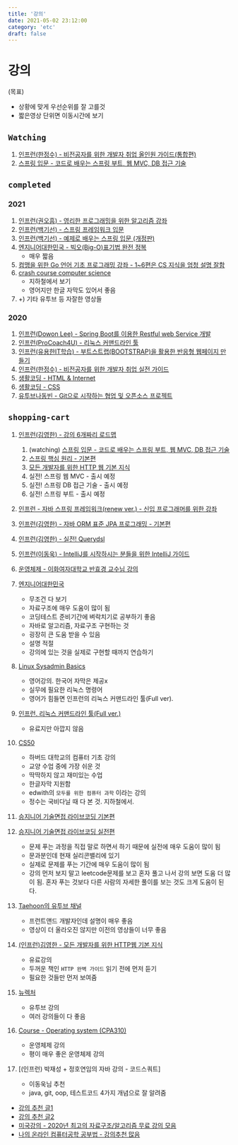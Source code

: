 ```yaml
---
title: '강의'
date: 2021-05-02 23:12:00
category: 'etc'
draft: false
---
```


# 강의

(목표)

- 상황에 맞게 우선순위를 잘 고를것
- 짧은영상 단위면 이동시간에 보기

## `Watching`

1. [인프런(한정수) - 비전공자를 위한 개발자 취업 올인원 가이드(통합편)](https://www.inflearn.com/course/%EA%B0%9C%EB%B0%9C%EC%9E%90-%EC%B7%A8%EC%97%85-%ED%86%B5%ED%95%A9%ED%8E%B8/dashboard)
1. [스프링 입문 - 코드로 배우는 스프링 부트, 웹 MVC, DB 접근 기술](https://www.inflearn.com/course/%EC%8A%A4%ED%94%84%EB%A7%81-%EC%9E%85%EB%AC%B8-%EC%8A%A4%ED%94%84%EB%A7%81%EB%B6%80%ED%8A%B8#)

## `completed`

### 2021

1. [인프런(권오흠) - 영리한 프로그래밍을 위한 알고리즘 강좌](https://www.inflearn.com/course/%EC%95%8C%EA%B3%A0%EB%A6%AC%EC%A6%98-%EA%B0%95%EC%A2%8C)
1. [인프런(백기선) - 스프링 프레임워크 입문](https://www.inflearn.com/course/spring#)
1. [인프런(백기선) - 예제로 배우는 스프링 입문 (개정판)](https://www.inflearn.com/course/spring_revised_edition#)
1. [엔지니어대한민국 - 빅오(Big-O)표기법 완전 정복](https://www.youtube.com/watch?v=6Iq5iMCVsXA)
   - 매우 짧음
1. [컴맹을 위한 Go 언어 기초 프로그래밍 강좌 - 1~6편은 CS 지식을 엄청 설명 잘함](https://www.youtube.com/watch?v=Tq3W8UyltFs&list=PLy-g2fnSzUTAaDcLW7hpq0e8Jlt7Zfgd6)
1. [crash course computer science](https://www.youtube.com/watch?v=tpIctyqH29Q&list=PLH2l6uzC4UEW0s7-KewFLBC1D0l6XRfye)
   - 지하철에서 보기
   - 영어지만 한글 자막도 있어서 좋음
1. +) 기타 유투브 등 자잘한 영상들

### 2020

1. [인프런(Dowon Lee) - Spring Boot를 이용한 Restful web Service 개발](https://www.inflearn.com/course/spring-boot-restful-web-services/dashboard)
1. [인프런(ProCoach4U) - 리눅스 커맨드라인 툴](https://www.inflearn.com/course/command-line/dashboard)
1. [인프런(유용한IT학습) - 부트스트랩(BOOTSTRAP)을 활용한 반응형 웹페이지 만들기](https://www.inflearn.com/course/rwd-bootstrap/dashboard)
1. [인프런(한정수) - 비전공자를 위한 개발자 취업 실전 가이드](https://www.inflearn.com/course/%EB%B9%84%EC%A0%84%EA%B3%B5%EC%9E%90%EB%A5%BC-%EC%9C%84%ED%95%9C-%EA%B0%9C%EB%B0%9C%EC%9E%90-%EC%B7%A8%EC%97%85/dashboard)
1. [생활코딩 - HTML & Internet](https://www.youtube.com/watch?v=tZooW6PritE&list=PLuHgQVnccGMDZP7FJ_ZsUrdCGH68ppvPb)
1. [생활코딩 - CSS](https://www.youtube.com/watch?v=Ok0bBJPtgJI&list=PLuHgQVnccGMAnWgUYiAW2cTzSBywFO75B)
1. [유투브나동빈 - Git으로 시작하는 협업 및 오픈소스 프로젝트](https://www.youtube.com/watch?v=rhP5pseOJc0&list=PLRx0vPvlEmdD5FLIdwTM4mKBgyjv4no81)

## `shopping-cart`

1. [인프런(김영한) - 강의 6개짜리 로드맵](https://www.inflearn.com/roadmaps/373)
   1. (watching) [스프링 입문 - 코드로 배우는 스프링 부트, 웹 MVC, DB 접근 기술](https://www.inflearn.com/course/%EC%8A%A4%ED%94%84%EB%A7%81-%EC%9E%85%EB%AC%B8-%EC%8A%A4%ED%94%84%EB%A7%81%EB%B6%80%ED%8A%B8#)
   1. [스프링 핵심 원리 - 기본편](https://www.inflearn.com/course/%EC%8A%A4%ED%94%84%EB%A7%81-%ED%95%B5%EC%8B%AC-%EC%9B%90%EB%A6%AC-%EA%B8%B0%EB%B3%B8%ED%8E%B8#)
   1. [모든 개발자를 위한 HTTP 웹 기본 지식](https://www.inflearn.com/course/http-%EC%9B%B9-%EB%84%A4%ED%8A%B8%EC%9B%8C%ED%81%AC#)
   1. 실전! 스프링 웹 MVC - 출시 예정
   1. 실전! 스프링 DB 접근 기술 - 출시 예정
   1. 실전! 스프링 부트 - 출시 예정
1. [인프런 - 자바 스프링 프레임워크(renew ver.) - 신입 프로그래머를 위한 강좌](https://www.inflearn.com/course/%EC%8A%A4%ED%94%84%EB%A7%81-%ED%94%84%EB%A0%88%EC%9E%84%EC%9B%8C%ED%81%AC_renew/dashboard)
1. [인프런(김영한) - 자바 ORM 표준 JPA 프로그래밍 - 기본편](https://www.inflearn.com/course/ORM-JPA-Basic?inst=8348d300#)
1. [인프런(김영한) - 실전! Querydsl](https://www.inflearn.com/course/Querydsl-%EC%8B%A4%EC%A0%84#)
1. [인프런(이동욱) - IntelliJ를 시작하시는 분들을 위한 IntelliJ 가이드](https://www.inflearn.com/course/intellij-guide#)
1. [운영체제 - 이화여자대학교 반효경 교수님 강의](http://www.kocw.net/home/search/kemView.do?kemId=1046323&ar=pop)

1. [엔지니어대한민국](https://www.youtube.com/user/damazzang/videos)
   - 무조건 다 보기
   - 자료구조에 매우 도움이 많이 됨
   - 코딩테스트 준비기간에 벼락치기로 공부하기 좋음
   - 자바로 알고리즘, 자료구조 구현하는 것
   - 굉장히 큰 도움 받을 수 있음
   - 설명 적절
   - 강의에 있는 것을 실제로 구현할 때까지 연습하기
1. [Linux Sysadmin Basics](https://www.youtube.com/watch?v=Lbh8Bh_SEzU)
   - 영어강의. 한국어 자막은 제공x
   - 실무에 필요한 리눅스 명령어
   - 영어가 힘들면 인프런의 리눅스 커맨드라인 툴(Full ver).
1. [인프런. 리눅스 커맨드라인 툴(Full ver.)](https://www.inflearn.com/course/%EB%A6%AC%EB%88%85%EC%8A%A4-%EC%BB%A4%EB%A7%A8%EB%93%9C%EB%9D%BC%EC%9D%B8-%ED%88%B4#)
   - 유료지만 아깝지 않음
1. [CS50](https://www.edwith.org/search/index?categoryId=72)
   - 하버드 대학교의 컴퓨터 기초 강의
   - 교양 수업 중에 가장 쉬운 것
   - 딱딱하지 않고 재미있는 수업
   - 한글자막 지원함
   - edwith의 `모두를 위한 컴퓨터 과학` 이라는 강의
   - 정수는 국비다닐 때 다 본 것. 지하철에서.
1. [승지니어 기술면접 라이브코딩 기본편](https://www.youtube.com/watch?v=Bt11jaoqt_Y&list=PL2mzT_U4XxDm7p6g1o3KeQMsyRLfzSaVW)
1. [승지니어 기술면접 라이브코딩 실전편](https://www.youtube.com/watch?v=go8y4-vVg3Y&list=PL2mzT_U4XxDl8PP-jMk4rt6BPzBtS__pQ)
   - 문제 푸는 과정을 직접 말로 하면서 하기 때문에 실전에 매우 도움이 많이 됨
   - 문과분인데 현재 실리콘밸리에 있기
   - 실제로 문제를 푸는 기간에 매우 도움이 많이 됨
   - 강의 먼저 보지 말고 leetcode문제를 보고 혼자 풀고 나서 강의 보면 도움 더 많이 됨. 혼자 푸는 것보다 다른 사람의 자세한 풀이를 보는 것도 크게 도움이 된다.
1. [Taehoon의 유투브 채널](https://www.youtube.com/results?search_query=taehoon)
   - 프런트앤드 개발자인데 설명이 매우 좋음
   - 영상이 더 올라오진 않지만 이전의 영상들이 너무 좋음
1. [(인프런)김영한 - 모든 개발자를 위한 HTTP웹 기본 지식](https://www.inflearn.com/course/http-%EC%9B%B9-%EB%84%A4%ED%8A%B8%EC%9B%8C%ED%81%AC#)
   - 유료강의
   - 두꺼운 책인 `HTTP 완벽 가이드` 읽기 전에 먼저 듣기
   - 필요한 것들만 먼저 보여줌
1. [뉴렉처](https://www.youtube.com/channel/UC5-ixpj8DioZqmrasj6Ihpw/playlists)
   - 유투브 강의
   - 여러 강의들이 다 좋음
1. [Course - Operating system (CPA310)](https://www.youtube.com/watch?v=EdTtGv9w2sA&list=PLBrGAFAIyf5rby7QylRc6JxU5lzQ9c4tN)
   - 운영체제 강의
   - 평이 매우 좋은 운영체제 강의
1. [(인프런) 박재성 + 정호연임의 자바 강의 - 코드스쿼트]
   - 이동욱님 추천
   - java, git, oop, 테스트코드 4가지 개념으로 잘 알려줌

- [강의 추천 글1](https://github.com/cheese10yun/dev-info)
- [강의 추천 글2](http://blog.devjoshua.me/2017/12/28/171228-2017%EB%85%84%ED%9A%8C%EA%B3%A0/)
- [미국강의 - 2020년 최고의 자료구조/알고리즘 무료 강의 모음](https://digitaldefynd.com/best-data-structures-algorithms-tutorial-course-certification/)
- [나의 온라인 컴퓨터공학 공부법 - 강의추천 많음](https://coding-groot.tistory.com/93)
